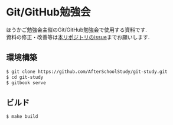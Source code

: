 # Git/GitHub勉強会

ほうかご勉強会主催のGit/GitHub勉強会で使用する資料です.  
資料の修正・改善等は[本リポジトリのissue](https://github.com/AfterSchoolStudy/git-study/issues)までお願いします.

## 環境構築

```bash
$ git clone https://github.com/AfterSchoolStudy/git-study.git
$ cd git-study
$ gitbook serve
```

## ビルド

```
$ make build
```
